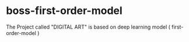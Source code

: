 # boss-first-order-model
The Project called "DIGITAL ART" is based on deep learning model ( first-order-model )
